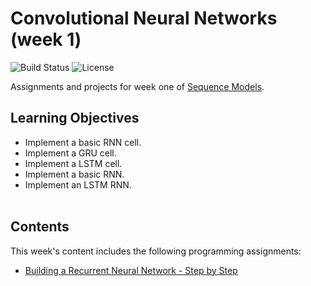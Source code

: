 # Convolutional Neural Networks (week 1)
![Build Status](https://img.shields.io/badge/build-Stable-green.svg)
![License](https://img.shields.io/badge/license-DO_WHATEVER_YOU_WANT-green.svg)

Assignments and projects for week one of [Sequence Models](https://www.coursera.org/learn/nlp-sequence-models).

## Learning Objectives
* Implement a basic RNN cell.
* Implement a GRU cell.
* Implement a LSTM cell.
* Implement a basic RNN.
* Implement an LSTM RNN.
<br/><br/>

## Contents
This week's content includes the following programming assignments:
* [Building a Recurrent Neural Network - Step by Step](https://github.com/chivingtoninc/Coursera-Deep-Learning/blob/master/5-Sequence-Models/week-1/Building%2Ba%2BRecurrent%2BNeural%2BNetwork%2B-%2BStep%2Bby%2BStep%2B-%2Bv3.ipynb)
